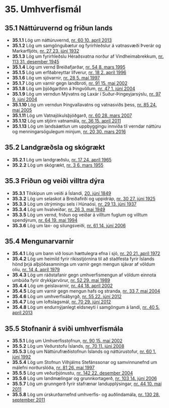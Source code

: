 # 35. Umhverfismál

## 35.1 Náttúruvernd og friðun lands

* __35.1.1__ Lög um náttúruvernd, [nr. 60 10. apríl 2013](2013060.md)
* __35.1.2__ Lög um samgöngubætur og fyrirhleðslur á vatnasvæði Þverár og Markarfljóts, [nr. 27 23. júní 1932](1932027.md)
* __35.1.3__ Lög um fyrirhleðslu Héraðsvatna norður af Vindheimabrekkum, [nr. 113 31. desember 1945](1945113.md)
* __35.1.4__ Lög um vernd Breiðafjarðar, [nr. 54 8. mars 1995](1995054.md)
* __35.1.5__ Lög um erfðabreyttar lífverur, [nr. 18 2. apríl 1996](1996018.md)
* __35.1.6__ Lög um sjóvarnir, [nr. 28 5. maí 1997](1997028.md)
* __35.1.7__ Lög um varnir gegn landbroti, [nr. 91 15. maí 2002](2002091.md)
* __35.1.8__ Lög um þjóðgarðinn á Þingvöllum, [nr. 47 1. júní 2004](2004047.md)
* __35.1.9__ Lög um verndun Mývatns og Laxár í Suður-Þingeyjarsýslu, [nr. 97 9. júní 2004](2004097.md)
* __35.1.10__ Lög um verndun Þingvallavatns og vatnasviðs þess, [nr. 85 24. maí 2005](2005085.md)
* __35.1.11__ Lög um Vatnajökulsþjóðgarð, [nr. 60 28. mars 2007](2007060.md)
* __35.1.12__ Lög um stjórn vatnamála, [nr. 36 15. apríl 2011](2011036.md)
* __35.1.13__ Lög um landsáætlun um uppbyggingu innviða til verndar náttúru og menningarsögulegum minjum, [nr. 20 30. mars 2016](2016020.md)

## 35.2 Landgræðsla og skógrækt

* __35.2.1__ Lög um landgræðslu, [nr. 17 24. apríl 1965](1965017.md)
* __35.2.2__ Lög um skógrækt, [nr. 3 6. mars 1955](1955003.md)

## 35.3 Friðun og veiði villtra dýra

* __35.3.1__ Tilskipun um veiði á Íslandi, [20. júní 1849](1849206.md)
* __35.3.2__ Lög um selaskot á Breiðafirði og uppidráp, [nr. 30 27. júní 1925](1925030.md)
* __35.3.3__ Lög um útrýmingu sels í Húnaósi, [nr. 29 13. júní 1937](1937029.md)
* __35.3.4__ Lög um hvalveiðar, [nr. 26 3. maí 1949](1949026.md)
* __35.3.5__ Lög um vernd, friðun og veiðar á villtum fuglum og villtum spendýrum, [nr. 64 19. maí 1994](1994064.md)
* __35.3.6__ Lög um lax- og silungsveiði, [nr. 61 14. júní 2006](2006061.md)

## 35.4 Mengunarvarnir

* __35.4.1__ Lög um bann við losun hættulegra efna í sjó, [nr. 20 21. apríl 1972](1972020.md)
* __35.4.2__ Lög um heimild fyrir ríkisstjórnina til að staðfesta fyrir Íslands hönd þrjá alþjóðasamninga um varnir gegn mengun sjávar af völdum olíu, [nr. 14 4. apríl 1979](1979014.md)
* __35.4.3__ Lög um ráðstafanir gegn umhverfismengun af völdum einnota umbúða fyrir drykkjarvörur, [nr. 52 29. maí 1989](1989052.md)
* __35.4.4__ Lög um geislavarnir, [nr. 44 18. apríl 2002](2002044.md)
* __35.4.5__ Lög um varnir gegn mengun hafs og stranda, [nr. 33 7. maí 2004](2004033.md)
* __35.4.6__ Lög um umhverfisábyrgð, [nr. 55 22. júní 2012](2012055.md)
* __35.4.7__ Lög um loftslagsmál, [nr. 70 29. júní 2012](2012070.md)
* __35.4.8__ Lög um endurnýjanlegt eldsneyti í samgöngum á landi, [nr. 40 5. apríl 2013](2013040.md)

## 35.5 Stofnanir á sviði umhverfismála

* __35.5.1__ Lög um Umhverfisstofnun, [nr. 90 15. maí 2002](2002090.md)
* __35.5.2__ Lög um Veðurstofu Íslands, [nr. 70 11. júní 2008](2008070.md)
* __35.5.3__ Lög um Náttúrufræðistofnun Íslands og náttúrustofur, [nr. 60 1. júní 1992](1992060.md)
* __35.5.4__ Lög um Stofnun Vilhjálms Stefánssonar og samvinnunefnd um málefni norðurslóða, [nr. 81 26. maí 1997](1997081.md)
* __35.5.5__ Lög um veðurþjónustu, [nr. 142 22. desember 2004](2004142.md)
* __35.5.6__ Lög um landmælingar og grunnkortagerð, [nr. 103 14. júní 2006](2006103.md)
* __35.5.7__ Lög um grunngerð fyrir stafrænar landupplýsingar, [nr. 44 10. maí 2011](2011044.md)
* __35.5.8__ Lög um úrskurðarnefnd umhverfis- og auðlindamála, [nr. 130 28. september 2011](2011130.md)

